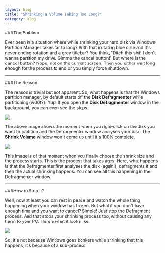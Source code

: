 ```yaml
---
layout: blog
title: "Shrinking a Volume Taking Too Long?"
category: blog
---
```


###The Problem

Ever been in a situation where while shrinking your hard disk via Windows Partition Manager takes far to long? With that irritating blue cirle and it's never ending rotation and a grey titlebar? You think, "Ditch this shit! I don't wanna partition my drive. Gimme the cancel button!" But where is the cancel button? Nope, not on the current screen. Then you either wait long enough for the process to end or you simply force shutdown.

---

###The Reason

The reason is trivial but not apparent. So, what happens is that the Windows partition manager, by default starts off the **Disk Defragmenter** while partitioning (w00t?). Yup! If you open the **Disk Defragmenter** window in the background, you can even see the steps.

<img src="http://ranveeraggarwal.github.io/blog/img/too-long/1.png">

The above image shows the moment when you right-click on the disk you want to partition and the Defragmenter window analyses your disk. The **Shrink Volume** window won't come up until it's 100% complete.

<img src="http://ranveeraggarwal.github.io/blog/img/too-long/2.png">

This image is of that moment when you finally choose the shrink size and the process starts. This is the process that takes ages. Here, what happens is that the Defragmenter first analyses the disk (again!), defragments it and then the actual shrinking happens. You can see all this happening in the Defragmenter window.

---

###How to Stop it?

Well, now at least you can rest in peace and watch the whole thing happening when your window has frozen. But what if you don't have enough time and you want to cancel?
Simple! Just stop the Defragment process. And that stops your shrinking process too, without causing any harm to your PC. Here's what it looks like:

<img src="http://ranveeraggarwal.github.io/blog/img/too-long/3.png">

So, it's not because Windows goes bonkers while shrinking that this happens, it's because of a sub-process.

<div class="fb-like" data-href="http://ranveeraggarwal.github.io/blog/too-long-to-shrink/" data-layout="standard" data-action="like" data-show-faces="false" data-share="false"></div>
